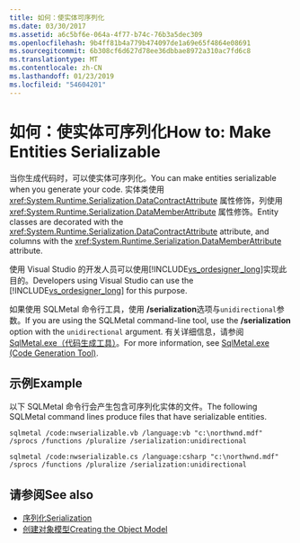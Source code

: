 ```yaml
---
title: 如何：使实体可序列化
ms.date: 03/30/2017
ms.assetid: a6c5bf6e-064a-4f77-b74c-76b3a5dec309
ms.openlocfilehash: 9b4ff81b4a779b474097de1a69e65f4864e08691
ms.sourcegitcommit: 6b308cf6d627d78ee36dbbae8972a310ac7fd6c8
ms.translationtype: MT
ms.contentlocale: zh-CN
ms.lasthandoff: 01/23/2019
ms.locfileid: "54604201"
---
```

# <a name="how-to-make-entities-serializable"></a><span data-ttu-id="ef9a5-102">如何：使实体可序列化</span><span class="sxs-lookup"><span data-stu-id="ef9a5-102">How to: Make Entities Serializable</span></span>
<span data-ttu-id="ef9a5-103">当你生成代码时，可以使实体可序列化。</span><span class="sxs-lookup"><span data-stu-id="ef9a5-103">You can make entities serializable when you generate your code.</span></span> <span data-ttu-id="ef9a5-104">实体类使用 <xref:System.Runtime.Serialization.DataContractAttribute> 属性修饰，列使用 <xref:System.Runtime.Serialization.DataMemberAttribute> 属性修饰。</span><span class="sxs-lookup"><span data-stu-id="ef9a5-104">Entity classes are decorated with the <xref:System.Runtime.Serialization.DataContractAttribute> attribute, and columns with the <xref:System.Runtime.Serialization.DataMemberAttribute> attribute.</span></span>  
  
 <span data-ttu-id="ef9a5-105">使用 Visual Studio 的开发人员可以使用[!INCLUDE[vs_ordesigner_long](../../../../../../includes/vs-ordesigner-long-md.md)]实现此目的。</span><span class="sxs-lookup"><span data-stu-id="ef9a5-105">Developers using Visual Studio can use the [!INCLUDE[vs_ordesigner_long](../../../../../../includes/vs-ordesigner-long-md.md)] for this purpose.</span></span>  
  
 <span data-ttu-id="ef9a5-106">如果使用 SQLMetal 命令行工具，使用 **/serialization**选项与`unidirectional`参数。</span><span class="sxs-lookup"><span data-stu-id="ef9a5-106">If you are using the SQLMetal command-line tool, use the **/serialization** option with the `unidirectional` argument.</span></span> <span data-ttu-id="ef9a5-107">有关详细信息，请参阅 [SqlMetal.exe（代码生成工具）](../../../../../../docs/framework/tools/sqlmetal-exe-code-generation-tool.md)。</span><span class="sxs-lookup"><span data-stu-id="ef9a5-107">For more information, see [SqlMetal.exe (Code Generation Tool)](../../../../../../docs/framework/tools/sqlmetal-exe-code-generation-tool.md).</span></span>  
  
## <a name="example"></a><span data-ttu-id="ef9a5-108">示例</span><span class="sxs-lookup"><span data-stu-id="ef9a5-108">Example</span></span>  
 <span data-ttu-id="ef9a5-109">以下 SQLMetal 命令行会产生包含可序列化实体的文件。</span><span class="sxs-lookup"><span data-stu-id="ef9a5-109">The following SQLMetal command lines produce files that have serializable entities.</span></span>  
  
```  
sqlmetal /code:nwserializable.vb /language:vb "c:\northwnd.mdf" /sprocs /functions /pluralize /serialization:unidirectional  
```  
  
```  
sqlmetal /code:nwserializable.cs /language:csharp "c:\northwnd.mdf" /sprocs /functions /pluralize /serialization:unidirectional  
```  
  
## <a name="see-also"></a><span data-ttu-id="ef9a5-110">请参阅</span><span class="sxs-lookup"><span data-stu-id="ef9a5-110">See also</span></span>
- [<span data-ttu-id="ef9a5-111">序列化</span><span class="sxs-lookup"><span data-stu-id="ef9a5-111">Serialization</span></span>](../../../../../../docs/framework/data/adonet/sql/linq/serialization.md)
- [<span data-ttu-id="ef9a5-112">创建对象模型</span><span class="sxs-lookup"><span data-stu-id="ef9a5-112">Creating the Object Model</span></span>](../../../../../../docs/framework/data/adonet/sql/linq/creating-the-object-model.md)
